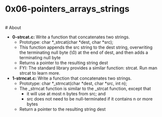 # 0x06-pointers_arrays_strings
<br>
# About
<br>

- **0-strcat.c:** Write a function that concatenates two strings.
	- Prototype: char *_strcat(char *dest, char *src);
	- This function appends the src string to the dest string, overwriting the terminating null byte (\0) at the end of dest, and then adds a terminating null byte
	- Returns a pointer to the resulting string dest
	- FYI: The standard library provides a similar function: strcat. Run man strcat to learn more.
- **1-strncat.c:** Write a function that concatenates two strings.
	- Prototype: char *_strncat(char *dest, char *src, int n);
	- The _strncat function is similar to the _strcat function, except that
		- it will use at most n bytes from src; and
		- src does not need to be null-terminated if it contains n or more bytes
	- Return a pointer to the resulting string dest
